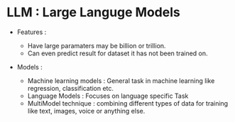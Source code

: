 # LLM : Large Languge Models 
* Features :
  * Have large paramaters may be billion or trillion.
  * Can even predict result for dataset it has not been trained on.

* Models : 
  * Machine learning models : General task in machine learning like regression, classification etc.
  * Language Models : Focuses on language specific Task 
  * MultiModel technique : combining different types of data for training like text, images, voice or anything else.
    
